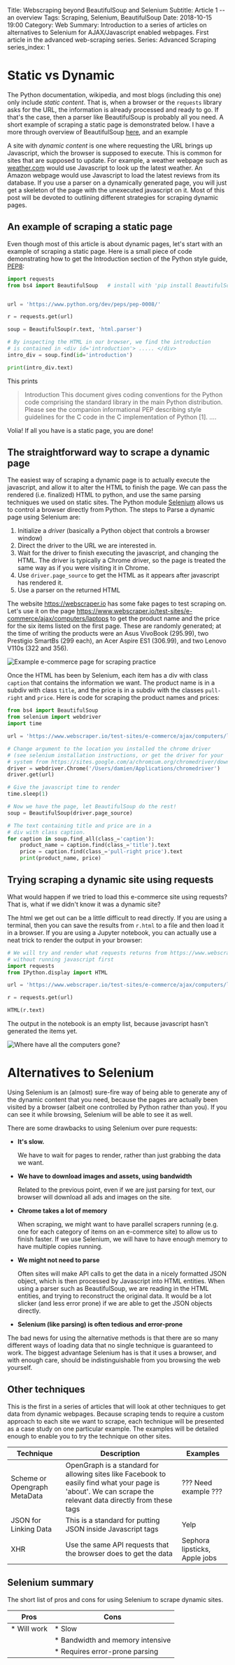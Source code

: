 Title: Webscraping beyond BeautifulSoup and Selenium
Subtitle: Article 1 -- an overview
Tags: Scraping, Selenium, BeautifulSoup
Date: 2018-10-15 19:00
Category: Web
Summary: Introduction to a series of articles on alternatives to Selenium for AJAX/Javascript enabled webpages. First article in the advanced web-scraping series.
Series: Advanced Scraping
series_index: 1

# Static vs Dynamic

The Python documentation, wikipedia, and most blogs (including this one) only include _static content_. That is, when a browser or the `requests` library asks for the URL, the information is already processed and ready to go. If that's the case, then a parser like BeautifulSoup is probably all you need. A short example of scraping a static page is demonstrated below. I have a more through overview of BeautifulSoup [here](#todo), and an example

A site with _dynamic content_ is one where requesting the URL brings up Javascript, which the browser is supposed to execute. This is common for sites that are supposed to update. For example, a weather webpage such as [weather.com](http://weather.com) would use Javascript to look up the latest weather. An Amazon webpage would use Javascript to load the latest reviews from its database. If you use a parser on a dynamically generated page, you will just get a skeleton of the page with the unexecuted javascript on it. Most of this post will be devoted to outlining different strategies for scraping dynamic pages.

## An example of scraping a static page

Even though most of this article is about dynamic pages, let's start with an example of scraping a static page. Here is a small piece of code demonstrating how to get the Introduction section of the Python style guide, [PEP8](https://www.python.org/dev/peps/pep-0008/):

```python
import requests
from bs4 import BeautifulSoup   # install with 'pip install BeautifulSoup4'


url = 'https://www.python.org/dev/peps/pep-0008/'

r = requests.get(url)

soup = BeautifulSoup(r.text, 'html.parser')

# By inspecting the HTML in our browser, we find the introduction
# is contained in <div id='introduction'> ..... </div>
intro_div = soup.find(id='introduction')

print(intro_div.text)
```

This prints

>Introduction
This document gives coding conventions for the Python code comprising
the standard library in the main Python distribution.  Please see the
companion informational PEP describing style guidelines for the C code
in the C implementation of Python [1].
....

Volia! If all you have is a static page, you are done!

## The straightforward way to scrape a dynamic page

The easiest way of scraping a dynamic page is to actually execute the javascript, and allow it to alter the HTML to finish the page. We can pass the rendered (i.e. finalized) HTML to python, and use the same parsing techniques we used on static sites. The Python module [Selenium](https://www.seleniumhq.org/) allows us to control a browser directly from Python. The steps to Parse a dynamic page using Selenium are:

1. Initialize a _driver_ (basically a Python object that controls a browser window)
2. Direct the driver to the URL we are interested in.
3. Wait for the driver to finish executing the javascript, and changing the HTML. The driver is typically a Chrome driver, so the page is treated the same way as if you were visiting it in Chrome.
4. Use `driver.page_source` to get the HTML as it appears after javascript has rendered it.
5. Use a parser on the returned HTML

The website https://webscraper.io has some fake pages to test scraping on. Let's use it on the page https://www.webscraper.io/test-sites/e-commerce/ajax/computers/laptops to get the product name and the price for the six items listed on the first page. These are randomly generated; at the time of writing the products were an Asus VivoBook (295.99), two Prestigio SmartBs (299 each), an Acer Aspire ES1 (306.99), and two Lenovo V110s (322 and 356).

![Example e-commerce page for scraping practice](/images/scraping/e-commerce-example2.png)

Once the HTML has been by Selenium, each item has a div with class `caption` that contains the information we want. The product name is in a subdiv with class `title`, and the price is in a subdiv with the classes `pull-right` and `price`. Here is code for scraping the product names and prices:
```python
from bs4 import BeautifulSoup
from selenium import webdriver
import time

url = 'https://www.webscraper.io/test-sites/e-commerce/ajax/computers/laptops'

# Change argument to the location you installed the chrome driver
# (see selenium installation instructions, or get the driver for your
# system from https://sites.google.com/a/chromium.org/chromedriver/downloads)
driver = webdriver.Chrome('/Users/damien/Applications/chromedriver')
driver.get(url)

# Give the javascript time to render
time.sleep(1)

# Now we have the page, let BeautifulSoup do the rest!
soup = BeautifulSoup(driver.page_source)

# The text containing title and price are in a
# div with class caption.
for caption in soup.find_all(class_='caption'):
    product_name = caption.find(class_='title').text
    price = caption.find(class_='pull-right price').text
    print(product_name, price)
```

## Trying scraping a dynamic site using requests

What would happen if we tried to load this e-commerce site using requests? That is, what if we didn't know it was a dynamic site?

The html we get out can be a little difficult to read directly. If you are using a terminal, then you can save the results from `r.html` to a file and then load it in a browser. If you are using a Jupyter notebook, you can actually use a neat trick to render the output in your browser:
```python
# We will try and render what requests returns from https://www.webscraper.io/test-sites/e-commerce/allinone
# without running javascript first
import requests
from IPython.display import HTML

url = 'https://www.webscraper.io/test-sites/e-commerce/ajax/computers/laptops'

r = requests.get(url)

HTML(r.text)
```

The output in the notebook is an empty list, because javascript hasn't generated the items yet.

![Where have all the computers gone?](/images/scraping/where-are-the-computers.png)

# Alternatives to Selenium

Using Selenium is an (almost) sure-fire way of being able to generate any of the dynamic content that you need, because the pages are actually been visited by a browser (albeit one controlled by Python rather than you).  If you can see it while browsing, Selenium will be able to see it as well.

There are some drawbacks to using Selenium over pure requests:

- **It's slow.**

  We have to wait for pages to render, rather than just grabbing the data we want.

- **We have to download images and assets, using bandwidth**

  Related to the previous point, even if we are just parsing for text, our browser will download all ads and images on the site.

- **Chrome takes a lot of memory**

  When scraping, we might want to have parallel scrapers running (e.g. one for each category of items on an e-commerce site) to allow us to finish faster. If we use Selenium, we will have to have enough memory to have multiple copies running.

- **We might not need to parse**

  Often sites will make API calls to get the data in a nicely formatted JSON object, which is then processed by Javascript into HTML entities. When using a parser such as BeautifulSoup, we are reading in the HTML entities, and trying to reconstruct the original data. It would be a lot slicker (and less error prone) if we are able to get the JSON objects directly.

- **Selenium (like parsing) is often tedious and error-prone**


The bad news for using the alternative methods is that there are so many different ways of loading data that no single technique is guaranteed to work. The biggest advantage Selenium has is that it uses a browser, and with enough care, should be indistinguishable from you browsing the web yourself.


## Other techniques

This is the first in a series of articles that will look at other techniques to get data from dynamic webpages. Because scraping tends to require a custom approach to each site we want to scrape, each technique will be presented as a case study on one particular example. The examples will be detailed enough to enable you to try the technique on other sites.

| Technique | Description | Examples |
| --- | --- | --- |
| Scheme or Opengraph MetaData | OpenGraph is a standard for allowing sites like Facebook to easily find what your page is 'about'. We can scrape the relevant data directly from these tags | ??? Need example ??? |
| JSON for Linking Data | This is a standard for putting JSON inside Javascript tags | Yelp |
| XHR | Use the same API requests that the browser does to get the data | Sephora lipsticks, Apple jobs |



## Selenium summary

The short list of pros and cons for using Selenium to scrape dynamic sites.

| Pros | Cons |
| --- | --- |
| * Will work | * Slow |
| | * Bandwidth and memory intensive |
| | * Requires error-prone parsing |
